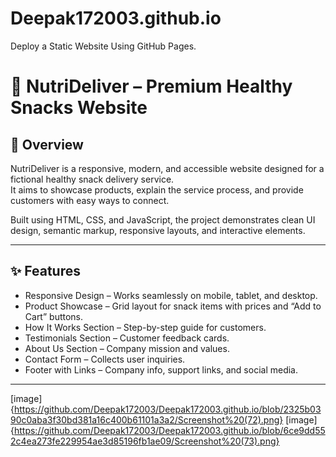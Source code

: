 # Deepak172003.github.io
Deploy a Static Website Using GitHub Pages.

# 🍏 NutriDeliver – Premium Healthy Snacks Website

## 📌 Overview
NutriDeliver is a responsive, modern, and accessible website designed for a fictional healthy snack delivery service.  
It aims to showcase products, explain the service process, and provide customers with easy ways to connect.  

Built using HTML, CSS, and JavaScript, the project demonstrates clean UI design, semantic markup, responsive layouts, and interactive elements.

---


## ✨ Features
- Responsive Design – Works seamlessly on mobile, tablet, and desktop.
- Product Showcase – Grid layout for snack items with prices and “Add to Cart” buttons.
- How It Works Section – Step-by-step guide for customers.
- Testimonials Section – Customer feedback cards.
- About Us Section – Company mission and values.
- Contact Form – Collects user inquiries.
- Footer with Links – Company info, support links, and social media.


---

[image]{https://github.com/Deepak172003/Deepak172003.github.io/blob/2325b0390c0aba3f30bd381a16c400b61101a3a2/Screenshot%20(72).png}
[image]{https://github.com/Deepak172003/Deepak172003.github.io/blob/6ce9dd552c4ea273fe229954ae3d85196fb1ae09/Screenshot%20(73).png}

